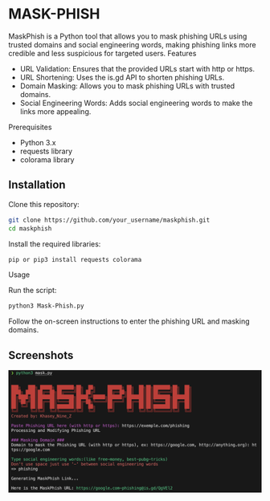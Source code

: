 # MASK-PHISH

MaskPhish is a Python tool that allows you to mask phishing URLs using trusted domains and social engineering words, making phishing links more credible and less suspicious for targeted users.
Features

  - URL Validation: Ensures that the provided URLs start with http or https.
  - URL Shortening: Uses the is.gd API to shorten phishing URLs.
  - Domain Masking: Allows you to mask phishing URLs with trusted domains.
  - Social Engineering Words: Adds social engineering words to make the links more appealing.

Prerequisites

  - Python 3.x
  - requests library
  - colorama library



## Installation

 Clone this repository:

```bash
git clone https://github.com/your_username/maskphish.git
cd maskphish
```
Install the required libraries:
```bash
pip or pip3 install requests colorama
```

Usage

Run the script:

```bash
python3 Mask-Phish.py
```
Follow the on-screen instructions to enter the phishing URL and masking domains.


    
## Screenshots

![Login](https://github.com/khasey/Mask-Phish/blob/main/Mask-Phish.png?raw=true)

